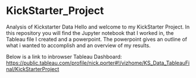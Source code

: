 # KickStarter_Project
Analysis of Kickstarter Data 
Hello and welcome to my KickStarter Project. 
In this repository you will find the Jupyter notebook that I worked in, the Tableau file I created and a powerpoint.
The powerpoint gives an outline of what i wanted to accomplish and an overview of my results. 


Below is a link to inbrowser Tableau Dashboard:
https://public.tableau.com/profile/nick.porter#!/vizhome/KS_Data_TableauFinal/KickStarterProject
